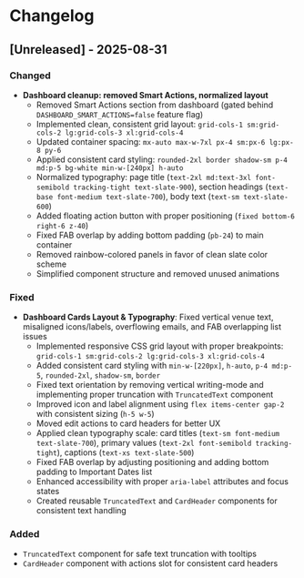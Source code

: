 # Changelog

## [Unreleased] - 2025-08-31

### Changed
- **Dashboard cleanup: removed Smart Actions, normalized layout**
  - Removed Smart Actions section from dashboard (gated behind `DASHBOARD_SMART_ACTIONS=false` feature flag)
  - Implemented clean, consistent grid layout: `grid-cols-1 sm:grid-cols-2 lg:grid-cols-3 xl:grid-cols-4`
  - Updated container spacing: `mx-auto max-w-7xl px-4 sm:px-6 lg:px-8 py-6`
  - Applied consistent card styling: `rounded-2xl border shadow-sm p-4 md:p-5 bg-white min-w-[240px] h-auto`
  - Normalized typography: page title (`text-2xl md:text-3xl font-semibold tracking-tight text-slate-900`), section headings (`text-base font-medium text-slate-700`), body text (`text-sm text-slate-600`)
  - Added floating action button with proper positioning (`fixed bottom-6 right-6 z-40`)
  - Fixed FAB overlap by adding bottom padding (`pb-24`) to main container
  - Removed rainbow-colored panels in favor of clean slate color scheme
  - Simplified component structure and removed unused animations

### Fixed
- **Dashboard Cards Layout & Typography**: Fixed vertical venue text, misaligned icons/labels, overflowing emails, and FAB overlapping list issues
  - Implemented responsive CSS grid layout with proper breakpoints: `grid-cols-1 sm:grid-cols-2 lg:grid-cols-3 xl:grid-cols-4`
  - Added consistent card styling with `min-w-[220px]`, `h-auto`, `p-4 md:p-5`, `rounded-2xl`, `shadow-sm`, `border`
  - Fixed text orientation by removing vertical writing-mode and implementing proper truncation with `TruncatedText` component
  - Improved icon and label alignment using `flex items-center gap-2` with consistent sizing (`h-5 w-5`)
  - Moved edit actions to card headers for better UX
  - Applied clean typography scale: card titles (`text-sm font-medium text-slate-700`), primary values (`text-2xl font-semibold tracking-tight`), captions (`text-xs text-slate-500`)
  - Fixed FAB overlap by adjusting positioning and adding bottom padding to Important Dates list
  - Enhanced accessibility with proper `aria-label` attributes and focus states
  - Created reusable `TruncatedText` and `CardHeader` components for consistent text handling

### Added
- `TruncatedText` component for safe text truncation with tooltips
- `CardHeader` component with actions slot for consistent card headers 
